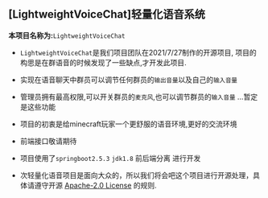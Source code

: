 ## [LightweightVoiceChat]轻量化语音系统

**本项目名称为:**`LightweightVoiceChat`
  - `LightweightVoiceChat`是我们项目团队在2021/7/27制作的开源项目,
    项目的构思是在群语音的时候发现了一些缺点,才开发此项目.
  - 实现在语音聊天中群员可以调节任何群员的`输出音量`以及自己的`输入音量`
  - 管理员拥有最高权限,可以开关群员的`麦克风`,也可以调节群员的`输入音量` ...暂定是这些功能
  - 项目的初衷是给minecraft玩家一个更舒服的语音环境,更好的交流环境
  - 前端接口敬请期待
  - 项目使用了`springboot2.5.3` `jdk1.8` 前后端分离 进行开发  

    
  - 次轻量化语音项目是面向大众的，所以我们将会吧这个项目进行开源处理，具体请遵守开源 [Apache-2.0 License](https://github.com/DIM-server/LightweightVoiceChat/blob/master/LICENSE) 的规则.
